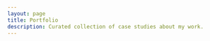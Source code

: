 ```yaml
---
layout: page
title: Portfolio
description: Curated collection of case studies about my work.
---
```

<script setup>
    import Portfolio from './Portfolio.vue'

    // import { data as projects } from './portfolio.data'
    // import { data as companies } from '../globals/companies.data'
    // import { data as awardsData } from '../awards/awards.data'
    // import { data as pressData } from '../press/press.data'
    // import Callouts from '../components/Callouts.vue'
    // import _ from 'lodash'

    // const filteredProjects = _.orderBy(
    //     _.filter(projects, o => { return o.frontmatter.preview; }),
    //     ['frontmatter.preview.year'],
    //     ['desc']
    // )

    // const data = {}
    // _.each(companies, (value, key) => {
    //     data[value.slug] = {

    //       projects: _.filter(filteredProjects, o => { return o.frontmatter.preview.company == value.slug; }),

    //       awards: _.orderBy(
    //         _.filter(awardsData, o => { return o.company.slug == value.slug }),
    //         o => { return o.date.year; },
    //         ['desc']),

    //       news: {
    //         total: _.filter(pressData, o => { return o.company.slug == value.slug }).length,
    //         data: _.take(_.filter(pressData, o => { return o.company.slug == value.slug }), 3)
    //       }
    //     }
    // });

    // const gotoProject = function(url) {
    //     window.location.href = url
    // }
</script>

<Portfolio></Portfolio>

<!-- <h1 :class="$style.pagetitle">Portfolio</h1>

<h2 :class="$style.logo" class="logo rocket">Rocket Companies</h2>

As the first Director of Conversational AI Design for Rocket Companies, I not only established the practice for the company I also cemented conversational AI as a company priority - a core part of it's business model and long term vision – ushering in it's investments into LLMs and generative AI.

<Callouts
    :pressTotal="data.rocket.news.total"
    pressURL="/press/#rocket"
    :awardsTotal="data.rocket.awards.length"
    awardsURL="/awards/#rocket" />

<ul :class="$style.projects">
    <li :class="$style.project" v-for="p in data.rocket.projects" @click="gotoProject(p.url)" :style="{'background-color': p.frontmatter.preview.color}">
        <div>
            <img :class="$style[p.frontmatter.preview.type]" :src="p.frontmatter.preview.image" class="rounded">
        </div>
        <span :class="$style.title">{{ p.frontmatter.preview.title }}</span>
            <span :class="$style.description">{{ p.frontmatter.preview.year }} &mdash; {{ p.frontmatter.preview.description }}</span>
            <ul :class="$style.tags" v-if="p.frontmatter.preview.tags">
                <li :class="$style.tag" v-for="tag in p.frontmatter.preview.tags">{{ tag }}</li>
            </ul>
        <a :href="p.url" :title="p.frontmatter.preview.title" :class="$style.link">Read the case study</a>
    </li>
</ul>

<h2 :class="$style.logo" class="logo amazon">Amazon</h2>

At Amazon, I was focused on all things Alexa identity, especially biometrics. I led the design of voice, modal, and device experiences for Alexa; starting with voice recognition then expanding to face recognition, authentication, authorization, profiles, and establishing the persoanlization guidelines. These are features used or available across every Echo device and has influenced every personalized experience.

<Callouts
    :pressTotal="data.amazon.news.total"
    pressURL="/press/#rocket"
    :awardsTotal="data.amazon.awards.length"
    awardsURL="/awards/#rocket" />

<ul :class="$style.projects">
    <li :class="$style.project" v-for="p in data.amazon.projects" @click="gotoProject(p.url)" :style="{'background-color': p.frontmatter.preview.color}">
        <div>
            <img :class="$style[p.frontmatter.preview.type]" :src="p.frontmatter.preview.image" class="rounded">
        </div>
        <span :class="$style.title">{{ p.frontmatter.preview.title }}</span>
            <span :class="$style.description">{{ p.frontmatter.preview.year }} &mdash; {{ p.frontmatter.preview.description }}</span>
            <ul :class="$style.tags" v-if="p.frontmatter.preview.tags">
                <li :class="$style.tag" v-for="tag in p.frontmatter.preview.tags">{{ tag }}</li>
            </ul>
        <a :href="p.url" :title="p.frontmatter.preview.title" :class="$style.link">Read the case study</a>
    </li>
</ul>

<h2 :class="$style.logo" class="logo disney">Walt Disney Studios</h2>

At Disney, I was leading the UX design of the Studio's digital transformation of it's enterprise tools and processes. I also went deep into emerging technologies and R&D, especially design-driven innovation.

<Callouts
    :pressTotal="data.disney.news.total"
    pressURL="/press/#rocket"
    :awardsTotal="data.disney.awards.length"
    awardsURL="/awards/#rocket" />

<ul :class="$style.projects">
    <li :class="$style.project" v-for="p in data.disney.projects" @click="gotoProject(p.url)" :style="{'background-color': p.frontmatter.preview.color}">
        <div>
            <img :class="$style[p.frontmatter.preview.type]" :src="p.frontmatter.preview.image" class="rounded">
        </div>
        <span :class="$style.title">{{ p.frontmatter.preview.title }}</span>
            <span :class="$style.description">{{ p.frontmatter.preview.year }} &mdash; {{ p.frontmatter.preview.description }}</span>
            <ul :class="$style.tags" v-if="p.frontmatter.preview.tags">
                <li :class="$style.tag" v-for="tag in p.frontmatter.preview.tags">{{ tag }}</li>
            </ul>
        <a :href="p.url" :title="p.frontmatter.preview.title" :class="$style.link">Read the case study</a>
    </li>
</ul>

<h2 :class="$style.logo" class="logo phenomblue">Phenomblue</h2>

Phenomblue was a digital brand experience agency. What does that even mean? It means I created digital experiences for brands including Microsoft, Gatorade, McDonalds, TUMS, and more.

<Callouts
    :pressTotal="data.phenomblue.news.total"
    pressURL="/press/#rocket"
    :awardsTotal="data.phenomblue.awards.length"
    awardsURL="/awards/#rocket" />

<ul>
    <li :class="$style.project" v-for="p in data.phenomblue.projects" @click="gotoProject(p.url)" :style="{'background-color': p.frontmatter.preview.color}">
        <div>
            <img :class="$style[p.frontmatter.preview.type]" :src="p.frontmatter.preview.image" class="rounded">
        </div>
        <span :class="$style.title">{{ p.frontmatter.preview.title }}</span>
            <span :class="$style.description">{{ p.frontmatter.preview.year }} &mdash; {{ p.frontmatter.preview.description }}</span>
            <ul :class="$style.tags" v-if="p.frontmatter.preview.tags">
                <li :class="$style.tag" v-for="tag in p.frontmatter.preview.tags">{{ tag }}</li>
            </ul>
        <a :href="p.url" :title="p.frontmatter.preview.title" :class="$style.link">Check out this project</a>
    </li>
</ul> -->

<style module>
    /* h1.pagetitle {
        font-family: Mainstay;
        letter-spacing: normal;
        font-size: 5rem;
        font-weight: 400;
        line-height: 4.5rem;
        text-transform: none;
    }

    h2.logo {
        background-position-x: center;
        height: 84px;
        padding-top: 2rem;
        margin-top: 7rem;
        margin-bottom: 1.3rem;
    }

    .project {
        padding: 3rem;
        background-color: #f5f5f5;
        background-image: linear-gradient(0deg, var(--vp-c-bg) 5%, transparent 120%);
    }

    .project + .project {
        margin-top: 4rem;
    }

    .project img {
        width: 100%;
    }

    .title {
        display: block;
        font-size: 1.4rem;
        font-weight: 500;
        margin-top: 1rem;
    }

    .description {
        margin-top: 1rem;
        display: block;
    }

    .tags {
        list-style: none;
        margin-left: 0;
        display: flex;
        flex-flow: row wrap;
        gap: .2rem .5rem;
    }

    .tag {
        background-color: var(--vp-c-neutral);
        color: var(--vp-c-neutral-inverse);
        padding: 0 .7rem;
        border-radius: 1rem;
        font-size: .8rem;
    }

    .link {
        margin-top: 1rem;
        display: inline-block;
    }

    img.product {
        padding: 3rem;
    } */
</style>